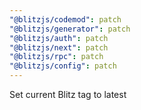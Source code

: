 ```yaml
---
"@blitzjs/codemod": patch
"@blitzjs/generator": patch
"@blitzjs/auth": patch
"@blitzjs/next": patch
"@blitzjs/rpc": patch
"@blitzjs/config": patch
---
```


Set current Blitz tag to latest
